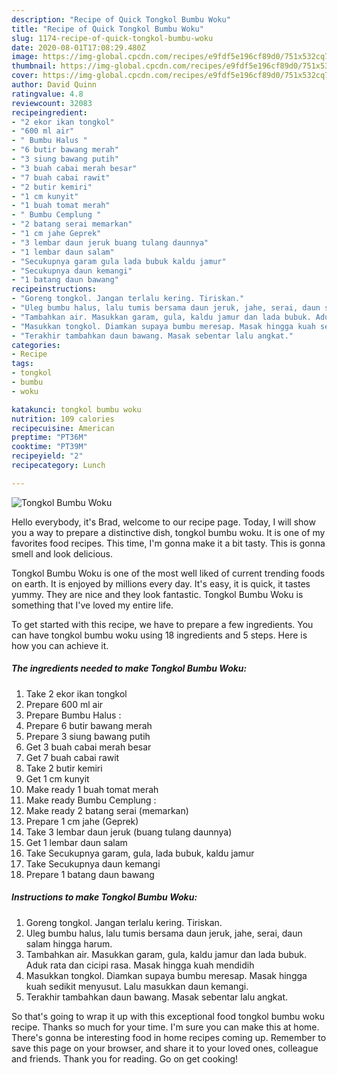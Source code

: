 ```yaml
---
description: "Recipe of Quick Tongkol Bumbu Woku"
title: "Recipe of Quick Tongkol Bumbu Woku"
slug: 1174-recipe-of-quick-tongkol-bumbu-woku
date: 2020-08-01T17:08:29.480Z
image: https://img-global.cpcdn.com/recipes/e9fdf5e196cf89d0/751x532cq70/tongkol-bumbu-woku-foto-resep-utama.jpg
thumbnail: https://img-global.cpcdn.com/recipes/e9fdf5e196cf89d0/751x532cq70/tongkol-bumbu-woku-foto-resep-utama.jpg
cover: https://img-global.cpcdn.com/recipes/e9fdf5e196cf89d0/751x532cq70/tongkol-bumbu-woku-foto-resep-utama.jpg
author: David Quinn
ratingvalue: 4.8
reviewcount: 32083
recipeingredient:
- "2 ekor ikan tongkol"
- "600 ml air"
- " Bumbu Halus "
- "6 butir bawang merah"
- "3 siung bawang putih"
- "3 buah cabai merah besar"
- "7 buah cabai rawit"
- "2 butir kemiri"
- "1 cm kunyit"
- "1 buah tomat merah"
- " Bumbu Cemplung "
- "2 batang serai memarkan"
- "1 cm jahe Geprek"
- "3 lembar daun jeruk buang tulang daunnya"
- "1 lembar daun salam"
- "Secukupnya garam gula lada bubuk kaldu jamur"
- "Secukupnya daun kemangi"
- "1 batang daun bawang"
recipeinstructions:
- "Goreng tongkol. Jangan terlalu kering. Tiriskan."
- "Uleg bumbu halus, lalu tumis bersama daun jeruk, jahe, serai, daun salam hingga harum."
- "Tambahkan air. Masukkan garam, gula, kaldu jamur dan lada bubuk. Aduk rata dan cicipi rasa. Masak hingga kuah mendidih"
- "Masukkan tongkol. Diamkan supaya bumbu meresap. Masak hingga kuah sedikit menyusut. Lalu masukkan daun kemangi."
- "Terakhir tambahkan daun bawang. Masak sebentar lalu angkat."
categories:
- Recipe
tags:
- tongkol
- bumbu
- woku

katakunci: tongkol bumbu woku 
nutrition: 109 calories
recipecuisine: American
preptime: "PT36M"
cooktime: "PT39M"
recipeyield: "2"
recipecategory: Lunch

---
```



![Tongkol Bumbu Woku](https://img-global.cpcdn.com/recipes/e9fdf5e196cf89d0/751x532cq70/tongkol-bumbu-woku-foto-resep-utama.jpg)

Hello everybody, it's Brad, welcome to our recipe page. Today, I will show you a way to prepare a distinctive dish, tongkol bumbu woku. It is one of my favorites food recipes. This time, I'm gonna make it a bit tasty. This is gonna smell and look delicious.

Tongkol Bumbu Woku is one of the most well liked of current trending foods on earth. It is enjoyed by millions every day. It's easy, it is quick, it tastes yummy. They are nice and they look fantastic. Tongkol Bumbu Woku is something that I've loved my entire life.




To get started with this recipe, we have to prepare a few ingredients. You can have tongkol bumbu woku using 18 ingredients and 5 steps. Here is how you can achieve it.

<!--inarticleads1-->

##### The ingredients needed to make Tongkol Bumbu Woku:

1. Take 2 ekor ikan tongkol
1. Prepare 600 ml air
1. Prepare  Bumbu Halus :
1. Prepare 6 butir bawang merah
1. Prepare 3 siung bawang putih
1. Get 3 buah cabai merah besar
1. Get 7 buah cabai rawit
1. Take 2 butir kemiri
1. Get 1 cm kunyit
1. Make ready 1 buah tomat merah
1. Make ready  Bumbu Cemplung :
1. Make ready 2 batang serai (memarkan)
1. Prepare 1 cm jahe (Geprek)
1. Take 3 lembar daun jeruk (buang tulang daunnya)
1. Get 1 lembar daun salam
1. Take Secukupnya garam, gula, lada bubuk, kaldu jamur
1. Take Secukupnya daun kemangi
1. Prepare 1 batang daun bawang




<!--inarticleads2-->

##### Instructions to make Tongkol Bumbu Woku:

1. Goreng tongkol. Jangan terlalu kering. Tiriskan.
1. Uleg bumbu halus, lalu tumis bersama daun jeruk, jahe, serai, daun salam hingga harum.
1. Tambahkan air. Masukkan garam, gula, kaldu jamur dan lada bubuk. Aduk rata dan cicipi rasa. Masak hingga kuah mendidih
1. Masukkan tongkol. Diamkan supaya bumbu meresap. Masak hingga kuah sedikit menyusut. Lalu masukkan daun kemangi.
1. Terakhir tambahkan daun bawang. Masak sebentar lalu angkat.




So that's going to wrap it up with this exceptional food tongkol bumbu woku recipe. Thanks so much for your time. I'm sure you can make this at home. There's gonna be interesting food in home recipes coming up. Remember to save this page on your browser, and share it to your loved ones, colleague and friends. Thank you for reading. Go on get cooking!
